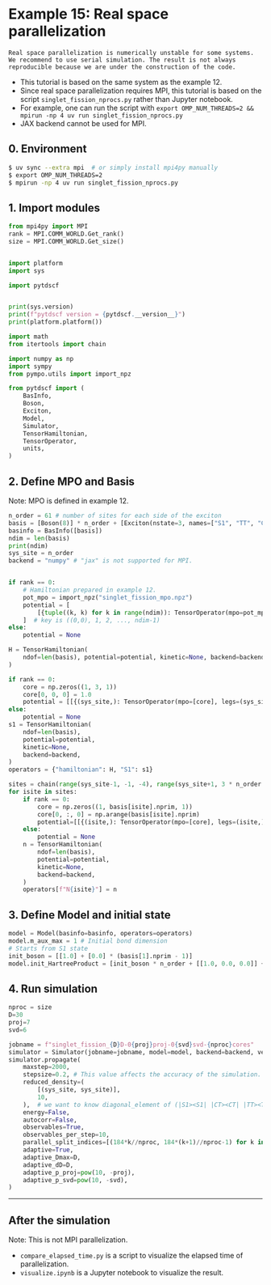 # Example 15: Real space parallelization

```{warning}
Real space parallelization is numerically unstable for some systems. We recommend to use serial simulation. The result is not always reproducible because we are under the construction of the code.
```

- This tutorial is based on the same system as the example 12.
- Since real space parallelization requires MPI, this tutorial is based on the script `singlet_fission_nprocs.py` rather than Jupyter notebook.
- For example, one can run the script with `export OMP_NUM_THREADS=2 && mpirun -np 4 uv run singlet_fission_nprocs.py`
- JAX backend cannot be used for MPI.

## 0. Environment

```bash
$ uv sync --extra mpi  # or simply install mpi4py manually
$ export OMP_NUM_THREADS=2
$ mpirun -np 4 uv run singlet_fission_nprocs.py
```

## 1. Import modules

```python
from mpi4py import MPI
rank = MPI.COMM_WORLD.Get_rank()
size = MPI.COMM_WORLD.Get_size()


import platform
import sys

import pytdscf


print(sys.version)
print(f"pytdscf version = {pytdscf.__version__}")
print(platform.platform())

import math
from itertools import chain

import numpy as np
import sympy
from pympo.utils import import_npz

from pytdscf import (
    BasInfo,
    Boson,
    Exciton,
    Model,
    Simulator,
    TensorHamiltonian,
    TensorOperator,
    units,
)
```

## 2. Define MPO and Basis

Note: MPO is defined in example 12.

```python
n_order = 61 # number of sites for each side of the exciton
basis = [Boson(8)] * n_order + [Exciton(nstate=3, names=["S1", "TT", "CS"])] + [Boson(8)] * (2 * n_order)
basinfo = BasInfo([basis])
ndim = len(basis)
print(ndim)
sys_site = n_order
backend = "numpy" # "jax" is not supported for MPI.


if rank == 0:
    # Hamiltonian prepared in example 12.
    pot_mpo = import_npz("singlet_fission_mpo.npz")
    potential = [
        [{tuple((k, k) for k in range(ndim)): TensorOperator(mpo=pot_mpo)}]
    ]  # key is ((0,0), 1, 2, ..., ndim-1)
else:
    potential = None

H = TensorHamiltonian(
    ndof=len(basis), potential=potential, kinetic=None, backend=backend
)

if rank == 0:
    core = np.zeros((1, 3, 1))
    core[0, 0, 0] = 1.0
    potential = [[{(sys_site,): TensorOperator(mpo=[core], legs=(sys_site,))}]]
else:
    potential = None
s1 = TensorHamiltonian(
    ndof=len(basis),
    potential=potential,
    kinetic=None,
    backend=backend,
)
operators = {"hamiltonian": H, "S1": s1}

sites = chain(range(sys_site-1, -1, -4), range(sys_site+1, 3 * n_order + 1, 8), range(sys_site+2, 3 * n_order + 1, 8))
for isite in sites:
    if rank == 0:
        core = np.zeros((1, basis[isite].nprim, 1))
        core[0, :, 0] = np.arange(basis[isite].nprim)
        potential=[[{(isite,): TensorOperator(mpo=[core], legs=(isite,))}]]
    else:
        potential = None
    n = TensorHamiltonian(
        ndof=len(basis),
        potential=potential,
        kinetic=None,
        backend=backend,
    )
    operators[f"N{isite}"] = n
```

## 3. Define Model and initial state

```python
model = Model(basinfo=basinfo, operators=operators)
model.m_aux_max = 1 # Initial bond dimension
# Starts from S1 state
init_boson = [[1.0] + [0.0] * (basis[1].nprim - 1)]
model.init_HartreeProduct = [init_boson * n_order + [[1.0, 0.0, 0.0]] + init_boson * (2*n_order)]
```

## 4. Run simulation

```python
nproc = size
D=30
proj=7
svd=6

jobname = f"singlet_fission_{D}D-0{proj}proj-0{svd}svd-{nproc}cores"
simulator = Simulator(jobname=jobname, model=model, backend=backend, verbose=2)
simulator.propagate(
    maxstep=2000,
    stepsize=0.2, # This value affects the accuracy of the simulation.
    reduced_density=(
        [(sys_site, sys_site)],
        10,
    ),  # we want to know diagonal_element of (|S1><S1| |CT><CT| |TT><TT| |S1><CT| |S1><TT| |CS><TT|)
    energy=False,
    autocorr=False,
    observables=True,
    observables_per_step=10,
    parallel_split_indices=[(184*k//nproc, 184*(k+1)//nproc-1) for k in range(nproc)],
    adaptive=True,
    adaptive_Dmax=D,
    adaptive_dD=D,
    adaptive_p_proj=pow(10, -proj),
    adaptive_p_svd=pow(10, -svd),
)
```

---
## After the simulation

Note: This is not MPI parallelization.

- `compare_elapsed_time.py` is a script to visualize the elapsed time of parallelization.
- `visualize.ipynb` is a Jupyter notebook to visualize the result.
